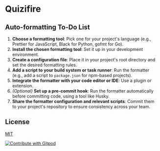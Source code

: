# Quizifire

## Auto-formatting To-Do List

1. **Choose a formatting tool**: Pick one for your project's language (e.g., Prettier for JavaScript, Black for Python, gofmt for Go).
2. **Install the chosen formatting tool**: Set it up in your development environment.
3. **Create a configuration file**: Place it in your project's root directory and set the desired formatting rules.
4. **Add a script to your build system or task runner**: Run the formatter (e.g., add a script to `package.json` for npm-based projects).
5. **Integrate the formatter with your code editor or IDE**: Use a plugin or extension.
6. _(Optional)_ **Set up a pre-commit hook**: Run the formatter automatically before committing code, using a tool like Husky.
7. **Share the formatter configuration and relevant scripts**: Commit them to your project's repository to ensure consistency across your team.


## License

[MIT](https://choosealicense.com/licenses/mit/)

<a href="https://gitpod.io/#<your-repository-url>">
  <img
    src="https://img.shields.io/badge/Contribute%20with-Gitpod-908a85?logo=gitpod"
    alt="Contribute with Gitpod"
  />
</a>